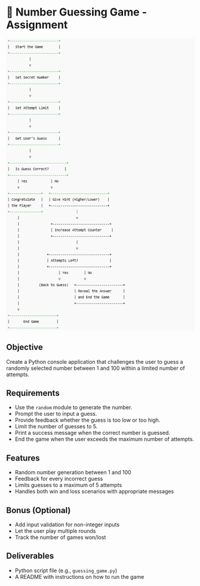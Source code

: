 # 🎯 Number Guessing Game - Assignment

![Simple Diagram](diagram.png)

## Objective

Create a Python console application that challenges the user to guess a randomly selected number between 1 and 100 within a limited number of attempts.

## Requirements

- Use the `random` module to generate the number.
- Prompt the user to input a guess.
- Provide feedback whether the guess is too low or too high.
- Limit the number of guesses to 5.
- Print a success message when the correct number is guessed.
- End the game when the user exceeds the maximum number of attempts.

## Features

- Random number generation between 1 and 100
- Feedback for every incorrect guess
- Limits guesses to a maximum of 5 attempts
- Handles both win and loss scenarios with appropriate messages

## Bonus (Optional)

- Add input validation for non-integer inputs
- Let the user play multiple rounds
- Track the number of games won/lost

## Deliverables

- Python script file (e.g., `guessing_game.py`)
- A README with instructions on how to run the game

